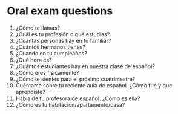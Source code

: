 # Oral exam questions

1) ¿Cómo te llamas?
2) ¿Cuál es tu profesión o qué estudias?
3) ¿Cuántas personas hay en tu familiar?
4) ¿Cuántos hermanos tienes?
5) ¿Cuando en tu cumpleaños?
6) ¿Qué hora es?
7) ¿Cuántos estudiantes hay en nuestra clase de español?
8) ¿Cómo eres físicamente?
9) ¿Cómo te sientes para el próximo cuatrimestre?
10) Cuéntame sobre tu reciente aula de español. ¿Cómo fue y que aprendiste?
11) Habla de tu profesora de español. ¿Cómo es ella?
12) ¿Cómo es tu habitación/apartamento/casa?

